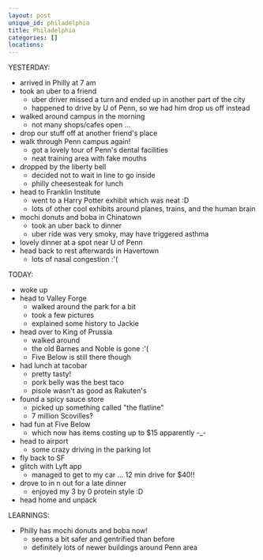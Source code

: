 ```yaml
---
layout: post
unique_id: philadelphia
title: Philadelphia
categories: []
locations: 
---
```


YESTERDAY:
* arrived in Philly at 7 am
* took an uber to a friend
  * uber driver missed a turn and ended up in another part of the city
  * happened to drive by U of Penn, so we had him drop us off instead
* walked around campus in the morning
  * not many shops/cafes open ...
* drop our stuff off at another friend's place
* walk through Penn campus again!
  * got a lovely tour of Penn's dental facilities
  * neat training area with fake mouths
* dropped by the liberty bell
  * decided not to wait in line to go inside
  * philly cheesesteak for lunch
* head to Franklin Institute
  * went to a Harry Potter exhibit which was neat :D
  * lots of other cool exhibits around planes, trains, and the human brain
* mochi donuts and boba in Chinatown
  * took an uber back to dinner
  * uber ride was very smoky, may have triggered asthma
* lovely dinner at a spot near U of Penn
* head back to rest afterwards in Havertown
  * lots of nasal congestion :'(

TODAY:
* woke up
* head to Valley Forge
  * walked around the park for a bit
  * took a few pictures
  * explained some history to Jackie
* head over to King of Prussia
  * walked around
  * the old Barnes and Noble is gone :'(
  * Five Below is still there though
* had lunch at tacobar
  * pretty tasty!
  * pork belly was the best taco
  * pisole wasn't as good as Rakuten's
* found a spicy sauce store
  * picked up something called "the flatline"
  * 7 million Scovilles?
* had fun at Five Below
  * which now has items costing up to $15 apparently -_-
* head to airport
  * some crazy driving in the parking lot
* fly back to SF
* glitch with Lyft app
  * managed to get to my car ... 12 min drive for $40!!
* drove to in n out for a late dinner
  * enjoyed my 3 by 0 protein style :D
* head home and unpack

LEARNINGS:
* Philly has mochi donuts and boba now!
  * seems a bit safer and gentrified than before
  * definitely lots of newer buildings around Penn area
